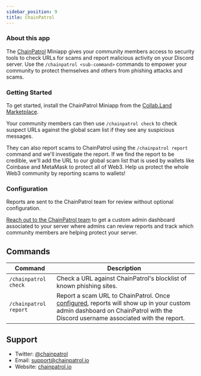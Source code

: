 ```yaml
---
sidebar_position: 9
title: ChainPatrol
---
```


### About this app

The [ChainPatrol](https://chainpatrol.io/) Miniapp gives your community members access to security tools to check URLs for scams and report malicious activity on your Discord server. Use the `/chainpatrol <sub-command>` commands to empower your community to protect themselves and others from phishing attacks and scams.

### Getting Started

To get started, install the ChainPatrol Miniapp from the [Collab.Land Marketplace](https://cc.collab.land/).

Your community members can then use `/chainpatrol check` to check suspect URLs against the global scam list if they see any suspicious messages.

They can also report scams to ChainPatrol using the `/chainpatrol report` command and we'll investigate the report. If we find the report to be credible, we'll add the URL to our global scam list that is used by wallets like Coinbase and MetaMask to protect all of Web3. Help us protect the whole Web3 community by reporting scams to wallets!

### Configuration

Reports are sent to the ChainPatrol team for review without optional configuration.

[Reach out to the ChainPatrol team](https://chainpatrol.io/onboard/collab-land) to get a custom admin dashboard associated to your server where admins can review reports and track which community members are helping protect your server.

## Commands

| Command               | Description                                                                                                                                                                                   |
| --------------------- | --------------------------------------------------------------------------------------------------------------------------------------------------------------------------------------------- |
| `/chainpatrol check`  | Check a URL against ChainPatrol's blocklist of known phishing sites.                                                                                                                          |
| `/chainpatrol report` | Report a scam URL to ChainPatrol. Once [configured](#configuration), reports will show up in your custom admin dashboard on ChainPatrol with the Discord username associated with the report. |

## Support

- Twitter: [@chainpatrol](https://twitter.com/chainpatrol)
- Email: [support@chainpatrol.io](mailto:support@chainpatrol.io)
- Website: [chainpatrol.io](https://chainpatrol.io/)
